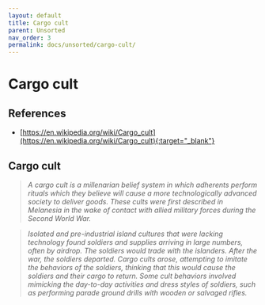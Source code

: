 ```yaml
---
layout: default
title: Cargo cult
parent: Unsorted
nav_order: 3
permalink: docs/unsorted/cargo-cult/
---
```


# Cargo cult

## References

- [https://en.wikipedia.org/wiki/Cargo_cult](https://en.wikipedia.org/wiki/Cargo_cult){:target="_blank"}

## Cargo cult

> _A cargo cult is a millenarian belief system in which adherents perform rituals which they believe will cause a more
technologically advanced society to deliver goods. These cults were first described in Melanesia in the wake of contact
with allied military forces during the Second World War._

> _Isolated and pre-industrial island cultures that were lacking technology found soldiers and supplies arriving in large
numbers, often by airdrop. The soldiers would trade with the islanders. After the war, the soldiers departed. Cargo
cults arose, attempting to imitate the behaviors of the soldiers, thinking that this would cause the soldiers and their
cargo to return. Some cult behaviors involved mimicking the day-to-day activities and dress styles of soldiers, such as
performing parade ground drills with wooden or salvaged rifles._
